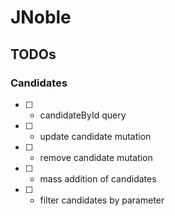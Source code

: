 # JNoble

## TODOs

### Candidates

- [ ] - candidateById query
- [ ] - update candidate mutation
- [ ] - remove candidate mutation
- [ ] - mass addition of candidates
- [ ] - filter candidates by parameter
